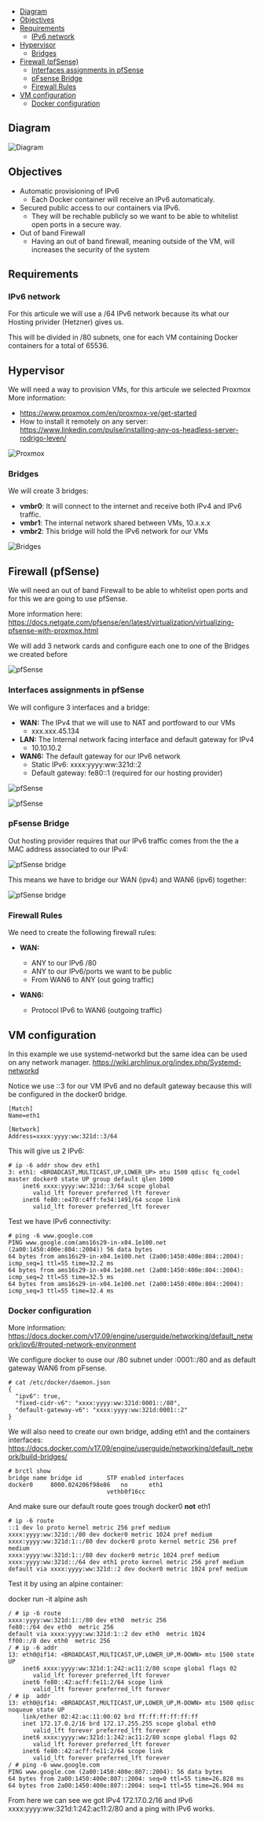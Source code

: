 - [Diagram](#diagram)
- [Objectives](#objectives)
- [Requirements](#requirements)
  - [IPv6 network](#ipv6-network)
- [Hypervisor](#hypervisor)
  - [Bridges](#bridges)
- [Firewall (pfSense)](#firewall-pfsense)
  - [Interfaces assignments in pfSense](#interfaces-assignments-in-pfsense)
  - [pFsense Bridge](#pfsense-bridge)
  - [Firewall Rules](#firewall-rules)
- [VM configuration](#vm-configuration)
  - [Docker configuration](#docker-configuration)
## Diagram
![Diagram](images/Docker&#32;IPv6&#32;Securely.png)
## Objectives 
* Automatic provisioning of IPv6
   * Each Docker container will receive an IPv6 automaticaly.
* Secured public access to our containers via IPv6.
   * They will be rechable publicly so we want to be able to whitelist open ports in a secure way.
* Out of band Firewall
   * Having an out of band firewall, meaning outside of the VM, will increases the security of the system
## Requirements
### IPv6 network
For this articule we will use a /64 IPv6 network because its what our Hosting privider (Hetzner) gives us.

This will be divided in /80 subnets, one for each VM containing Docker containers for a total of 65536.

## Hypervisor
We will need a way to provision VMs, for this articule we selected Proxmox
More information: 
* https://www.proxmox.com/en/proxmox-ve/get-started
* How to install it remotely on any server: https://www.linkedin.com/pulse/installing-any-os-headless-server-rodrigo-leven/

![Proxmox](images/proxmox.png)


### Bridges
We will create 3 bridges:
* **vmbr0**: It will connect to the internet and receive both IPv4 and IPv6 traffic.
* **vmbr1**: The internal network shared between VMs, 10.x.x.x
* **vmbr2**: This bridge will hold the IPv6 network for our VMs

![Bridges](images/bridges.png)
## Firewall (pfSense)
We will need an out of band Firewall to be able to whitelist open ports and for this we are going to use pfSense.

More information here: https://docs.netgate.com/pfsense/en/latest/virtualization/virtualizing-pfsense-with-proxmox.html

We will add 3 network cards and configure each one to one of the Bridges we created before

![pfSense](images/pfsense.png)

### Interfaces assignments in pfSense
We will configure 3 interfaces and a bridge:
* **WAN:** The IPv4 that we will use to NAT and portfoward to our VMs
  * xxx.xxx.45.134
* **LAN:** The Internal network facing interface and default gateway for IPv4
  * 10.10.10.2
* **WAN6:** The default gateway for our IPv6 network
  * Static IPv6: xxxx:yyyy:ww:321d::2
  * Default gateway: fe80::1 (required for our hosting provider)

![pfSense](images/pfsense_interfaces2.png)

![pfSense](images/pfsense_interfaces.png)

### pFsense Bridge

Out hosting provider requires that our IPv6 traffic comes from the the a MAC address associated to our IPv4:

![pfSense bridge](images/hetzner_ipv6.png)

This means we have to bridge our WAN (ipv4) and WAN6 (ipv6) together:

![pfSense bridge](images/pfsense_bridge.png)

### Firewall Rules
We need to create the following firewall rules:
* **WAN:**
  * ANY to our IPv6 /80
  * ANY to our IPv6/ports we want to be public
  * From WAN6 to ANY (out going traffic)

* **WAN6:**
  * Protocol IPv6 to WAN6 (outgoing traffic)

## VM configuration
In this example we use systemd-networkd but the same idea can be used on any network manager.
https://wiki.archlinux.org/index.php/Systemd-networkd

Notice we use ::3 for our VM IPv6 and no default gateway because this will be configured in the docker0 bridge.

```
[Match]
Name=eth1

[Network]
Address=xxxx:yyyy:ww:321d::3/64
```

This will give us 2 IPv6:

```
# ip -6 addr show dev eth1
3: eth1: <BROADCAST,MULTICAST,UP,LOWER_UP> mtu 1500 qdisc fq_codel master docker0 state UP group default qlen 1000
    inet6 xxxx:yyyy:ww:321d::3/64 scope global 
       valid_lft forever preferred_lft forever
    inet6 fe80::e470:c4ff:fe34:1491/64 scope link 
       valid_lft forever preferred_lft forever

```

Test we have IPv6 connectivity:
```
# ping -6 www.google.com
PING www.google.com(ams16s29-in-x04.1e100.net (2a00:1450:400e:804::2004)) 56 data bytes
64 bytes from ams16s29-in-x04.1e100.net (2a00:1450:400e:804::2004): icmp_seq=1 ttl=55 time=32.2 ms
64 bytes from ams16s29-in-x04.1e100.net (2a00:1450:400e:804::2004): icmp_seq=2 ttl=55 time=32.5 ms
64 bytes from ams16s29-in-x04.1e100.net (2a00:1450:400e:804::2004): icmp_seq=3 ttl=55 time=32.4 ms
```

### Docker configuration
More information: https://docs.docker.com/v17.09/engine/userguide/networking/default_network/ipv6/#routed-network-environment

We configure docker to ouse our /80 subnet under :0001::/80 and as default gateway WAN6 from pFsense.

```
# cat /etc/docker/daemon.json 
{
  "ipv6": true,
  "fixed-cidr-v6": "xxxx:yyyy:ww:321d:0001::/80",
  "default-gateway-v6": "xxxx:yyyy:ww:321d:0001::2"
}
```

We will also need to create our own bridge, adding eth1 and the containers interfaces:
https://docs.docker.com/v17.09/engine/userguide/networking/default_network/build-bridges/

```
# brctl show
bridge name	bridge id		STP enabled	interfaces
docker0		8000.024206f98e86	no		eth1
							vethb0f16cc

```
And make sure our default route goes trough docker0 **not** eth1

```
# ip -6 route
::1 dev lo proto kernel metric 256 pref medium
xxxx:yyyy:ww:321d::/80 dev docker0 metric 1024 pref medium
xxxx:yyyy:ww:321d:1::/80 dev docker0 proto kernel metric 256 pref medium
xxxx:yyyy:ww:321d:1::/80 dev docker0 metric 1024 pref medium
xxxx:yyyy:ww:321d::/64 dev eth1 proto kernel metric 256 pref medium
default via xxxx:yyyy:ww:321d::2 dev docker0 metric 1024 pref medium

```
Test it by using an alpine container:

docker run -it alpine ash

```
/ # ip -6 route
xxxx:yyyy:ww:321d:1::/80 dev eth0  metric 256 
fe80::/64 dev eth0  metric 256 
default via xxxx:yyyy:ww:321d:1::2 dev eth0  metric 1024 
ff00::/8 dev eth0  metric 256 
/ # ip -6 addr
13: eth0@if14: <BROADCAST,MULTICAST,UP,LOWER_UP,M-DOWN> mtu 1500 state UP 
    inet6 xxxx:yyyy:ww:321d:1:242:ac11:2/80 scope global flags 02 
       valid_lft forever preferred_lft forever
    inet6 fe80::42:acff:fe11:2/64 scope link 
       valid_lft forever preferred_lft forever
/ # ip  addr
13: eth0@if14: <BROADCAST,MULTICAST,UP,LOWER_UP,M-DOWN> mtu 1500 qdisc noqueue state UP 
    link/ether 02:42:ac:11:00:02 brd ff:ff:ff:ff:ff:ff
    inet 172.17.0.2/16 brd 172.17.255.255 scope global eth0
       valid_lft forever preferred_lft forever
    inet6 xxxx:yyyy:ww:321d:1:242:ac11:2/80 scope global flags 02 
       valid_lft forever preferred_lft forever
    inet6 fe80::42:acff:fe11:2/64 scope link 
       valid_lft forever preferred_lft forever
/ # ping -6 www.google.com
PING www.google.com (2a00:1450:400e:807::2004): 56 data bytes
64 bytes from 2a00:1450:400e:807::2004: seq=0 ttl=55 time=26.828 ms
64 bytes from 2a00:1450:400e:807::2004: seq=1 ttl=55 time=26.904 ms

```

From here we can see we got IPv4 172.17.0.2/16 and IPv6 xxxx:yyyy:ww:321d:1:242:ac11:2/80 and a ping with IPv6 works.

